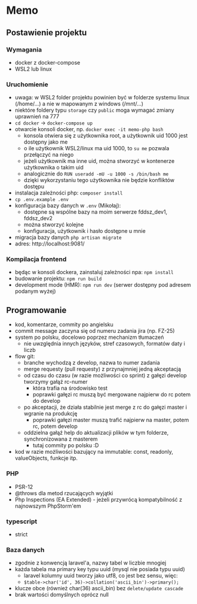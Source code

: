 # Memo

## Postawienie projektu

### Wymagania
- docker z docker-compose
- WSL2 lub linux

### Uruchomienie
- uwaga: w WSL2 folder projektu powinien być w folderze systemu linux (/home/...) a nie w mapowanym z windows (/mnt/...)
- niektóre foldery typu `storage` czy `public` moga wymagać zmiany uprawnień na 777
- `cd docker` -> `docker-compose up`
- otwarcie konsoli docker, np. `docker exec -it memo-php bash`
  - konsola otwiera się z użytkownika root, a użytkownik uid 1000 jest dostępny jako me
  - o ile użytkownik WSL2/linux ma uid 1000, to `su me` pozwala przełączyć na niego
  - jeżeli użytkownik ma inne uid, można stworzyć w kontenerze użytkownika o takim uid
  - analogicznie do `RUN useradd -mU -u 1000 -s /bin/bash me`
  - dzięki wykorzystaniu tego użytkownika nie będzie konfliktów dostępu
- instalacja zależności php: `composer install`
- `cp .env.example .env`
- konfiguracja bazy danych w `.env` (Mikołaj):
  - dostępne są wspólne bazy na moim serwerze fddsz_dev1, fddsz_dev2
  - można stworzyć kolejne
  - konfiguracja, użytkownik i hasło dostępne u mnie
- migracja bazy danych `php artisan migrate`
- adres: http://localhost:9081/

### Kompilacja frontend
- będąc w konsoli dockera, zainstaluj zależności npa: `npm install`
- budowanie projektu: `npm run build`
- development mode (HMR): `npm run dev` (serwer dostępny pod adresem podanym wyżej)

## Programowanie
- kod, komentarze, commity po angielsku
- commit message zaczyna się od numeru zadania jira (np. FZ-25)
- system po polsku, docelowo poprzez mechanizm tłumaczeń
  - nie uwzględnia innych języków, stref czasowych, formatów daty i liczb
- flow git:
  - branche wychodzą z develop, nazwa to numer zadania
  - merge requesty (pull requesty) z przynajmniej jedną akceptacją
  - od czasu do czasu (w razie możliwości co sprint) z gałęzi develop tworzymy gałąź rc-numer
    - która trafia na środowisko test
    - poprawki gałęzi rc muszą być mergowane najpierw do rc potem do develop
  - po akceptacji, że działa stabilnie jest merge z rc do gałęzi master i wgranie na produkcję
    - poprawki gałęzi master muszą trafić najpierw na master, potem rc, potem develop 
  - oddzielna gałąź help do aktualizacji plików w tym folderze, synchronizowana z masterem
    - tutaj commity po polsku :D
- kod w razie możliwości bazujący na immutable: const, readonly, valueObjects, funkcje itp.

### PHP
- PSR-12
- @throws dla metod rzucających wyjątki
- Php Inspections (EA Extended) - jeżeli przywrócą kompatybilność z najnowszym PhpStorm'em

### typescript
- strict

### Baza danych
- zgodnie z konwencją laravel'a, nazwy tabel w liczbie mnogiej 
- każda tabela ma primary key typu uuid (mysql nie posiada typu uuid)
  - laravel kolumny uuid tworzy jako utf8, co jest bez sensu, więc: 
  - `$table->char('id', 36)->collation('ascii_bin')->primary();`
- klucze obce (również char(36) ascii_bin) bez `delete/update cascade`
- brak wartości domyślnych oprócz null
